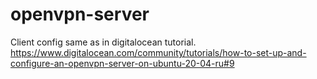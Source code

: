 # openvpn-server

Client config same as in digitalocean tutorial.
https://www.digitalocean.com/community/tutorials/how-to-set-up-and-configure-an-openvpn-server-on-ubuntu-20-04-ru#9
